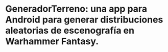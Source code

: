 # GeneradorTerreno: una app para Android para generar distribuciones aleatorias de escenografía en Warhammer Fantasy.
